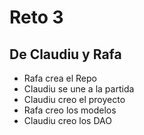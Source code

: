 # Reto 3
## De Claudiu y Rafa
- Rafa crea el Repo
- Claudiu se une a la partida
- Claudiu creo el proyecto
- Rafa creo los modelos
- Claudiu creo los DAO
